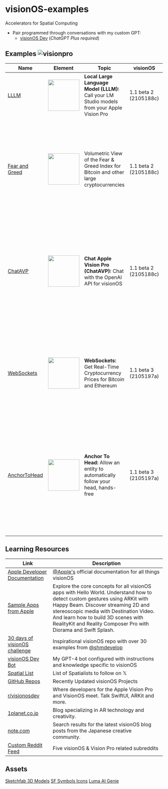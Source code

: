 # visionOS-examples
Accelerators for Spatial Computing
* Pair programmed through conversations with my custom GPT:  
  * [visionOS Dev](https://chat.openai.com/g/g-GbfBtRzZo-visionos-dev) (_*ChatGPT Plus required*_)
 
## Examples ![visionpro](https://github.com/IvanCampos/visionOS-examples/assets/872137/07a55a0d-d11e-4c39-a3b0-0a7bf6682808)
| Name | Element | Topic | visionOS | Preview |
|----------|----------|----------|----------|----------|
| [LLLM](https://github.com/IvanCampos/visionOS-examples/tree/main/LLLM) | <img src="https://github.com/IvanCampos/visionOS-examples/assets/872137/2fe161eb-b95e-4733-af9d-d08a7ba1b0b2" width="100" /> | **Local Large Language Model (LLLM):** Call your LM Studio models from your Apple Vision Pro | 1.1 beta 2 (2105188c) | [![output-small](https://github.com/IvanCampos/visionOS-examples/assets/872137/617e4048-664a-453a-a00f-be95ab043552)](https://github.com/IvanCampos/visionOS-examples/tree/main/LLLM)
| [Fear and Greed](https://github.com/IvanCampos/visionOS-examples/tree/main/FearAndGreed) | <img src="https://github.com/IvanCampos/visionOS-examples/assets/872137/92102a87-18c8-46e3-89ef-e37c575cbe4f" width="100" /> | Volumetric View of the Fear & Greed Index for Bitcoin and other large cryptocurrencies | 1.1 beta 2 (2105188c) | <img src="https://github.com/IvanCampos/visionOS-examples/assets/872137/9162ddd7-1ccb-4eae-ae5b-3b880caa10f9" width="320" alt="fng"> |
| [ChatAVP](https://github.com/IvanCampos/visionOS-examples/tree/main/ChatAVP) | <img src="https://github.com/IvanCampos/visionOS-examples/assets/872137/2fe161eb-b95e-4733-af9d-d08a7ba1b0b2" width="100" /> | **Chat Apple Vision Pro (ChatAVP):** Chat with the OpenAI API for visionOS | 1.1 beta 2 (2105188c) | <img src="https://github.com/IvanCampos/visionOS-examples/assets/872137/24d13556-48dd-44d9-93fc-662aa82d351e" width="320" alt="chatAVP"> |
| [WebSockets](https://github.com/IvanCampos/visionOS-examples/tree/main/WebSockets) | <img src="https://github.com/IvanCampos/visionOS-examples/assets/872137/2fe161eb-b95e-4733-af9d-d08a7ba1b0b2" width="100" /> | **WebSockets:** Get Real-Time Cryptocurrency Prices for Bitcoin and Ethereum | 1.1 beta 3 (2105197a) | <img src="https://github.com/IvanCampos/visionOS-examples/assets/872137/003b9912-fe7a-4428-9db8-41bd2936ca42" width="320" alt="webSockets">  |
| [AnchorToHead](https://github.com/IvanCampos/visionOS-examples/tree/main/AnchorToHead) | <img src="https://github.com/IvanCampos/visionOS-examples/assets/872137/5b464b9e-d1b5-4b3f-ac82-326e725b2dbe" width="100" /> | **Anchor To Head:** Allow an entity to automatically follow your head, hands-free | 1.1 beta 3 (2105197a) | <img src="https://github.com/IvanCampos/visionOS-examples/assets/872137/b48655fb-fc6a-41e0-8c0d-e139133f6fe6" width="320" alt="anchorToHead"> |
|  |  |  |  |  |
|  |  |  |  |  |
|  |  |  |  |  |
|  |  |  |  |  |
|  |  |  |  |  |

## Learning Resources
| Link | Description |
|----------|----------|
| [Apple Developer Documentation](https://developer.apple.com/visionos/learn/) | [@Apple's](https://github.com/apple) official documentation for all things visionOS |
| [Sample Apps from Apple](https://developer.apple.com/documentation/visionos#Dive-into-featured-sample-apps) | Explore the core concepts for all visionOS apps with Hello World. Understand how to detect custom gestures using ARKit with Happy Beam. Discover streaming 2D and stereoscopic media with Destination Video. And learn how to build 3D scenes with RealityKit and Reality Composer Pro with Diorama and Swift Splash. |
| [30 days of visionOS challenge](https://github.com/satoshi0212/visionOS_30Days) | Inspirational visionOS repo with over 30 examples from [@shmdevelop](https://github.com/satoshi0212)|
| [visionOS Dev Bot](https://chat.openai.com/g/g-GbfBtRzZo-visionos-dev) | My GPT-4 bot configured with instructions and knowledge specific to visionOS |
| [Spatial List](https://twitter.com/i/lists/1749207474983354875) | List of Spatialists to follow on 𝕏 |
| [GitHub Repos](https://github.com/topics/visionos?o=desc&s=updated) | Recently Updated visionOS Projects |
| [r/visionosdev](https://www.reddit.com/r/visionosdev/) | Where developers for the Apple Vision Pro and VisionOS meet. Talk SwiftUI, ARKit and more. |
| [1planet.co.jp](https://1planet.co.jp/tech-blog/category/applevisionpro) | Blog specializing in AR technology and creativity. |
| [note.com](https://note.com/search?context=note&q=visionOS&sort=new) | Search results for the latest visionOS blog posts from the Japanese creative community. |
| [Custom Reddit Feed](https://www.reddit.com/user/sopmac21379/m/spatial/) | Five visionOS & Vision Pro related subreddits |

## Assets
[Sketchfab 3D Models](https://sketchfab.com/search?features=downloadable&licenses=322a749bcfa841b29dff1e8a1bb74b0b&licenses=b9ddc40b93e34cdca1fc152f39b9f375&licenses=72360ff1740d419791934298b8b6d270&licenses=bbfe3f7dbcdd4122b966b85b9786a989&licenses=2628dbe5140a4e9592126c8df566c0b7&licenses=34b725081a6a4184957efaec2cb84ed3&licenses=7c23a1ba438d4306920229c12afcb5f9&licenses=72eb2b1960364637901eacce19283624&sort_by=-likeCount&type=models)
[SF Symbols Icons](https://developer.apple.com/sf-symbols/)
[Luma AI Genie](https://lumalabs.ai/genie?view=create)
